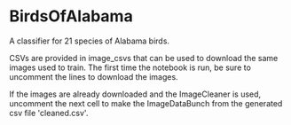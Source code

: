 # BirdsOfAlabama
A classifier for 21 species of Alabama birds.

CSVs are provided in image_csvs that can be used to download the same images used to train. The first time the notebook is run, be sure to uncomment the lines to download the images.

If the images are already downloaded and the ImageCleaner is used, uncomment the next cell to make the ImageDataBunch from the generated csv file 'cleaned.csv'.